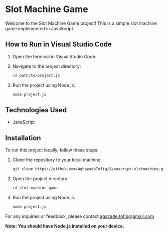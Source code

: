 # Slot Machine Game

Welcome to the Slot Machine Game project! This is a simple slot machine game implemented in JavaScript.

## How to Run in Visual Studio Code

1. Open the terminal in Visual Studio Code.

2. Navigate to the project directory:

    ```bash
    cd path/to/project.js
    ```

3. Run the project using Node.js:

    ```bash
    node project.js
    ```

## Technologies Used

- JavaScript

## Installation

To run this project locally, follow these steps:

1. Clone the repository to your local machine:

    ```bash
    git clone https://github.com/AghazadaTofiq/Javascript-slotmachine-game.git
    ```

2. Open the project directory:

    ```bash
    cd slot-machine-game
    ```

3. Run the project using Node.js:

    ```bash
    node project.js
    ```

For any inquiries or feedback, please contact agazade.tofiq@gmail.com

**Note: You should have Node.js installed on your device.**
